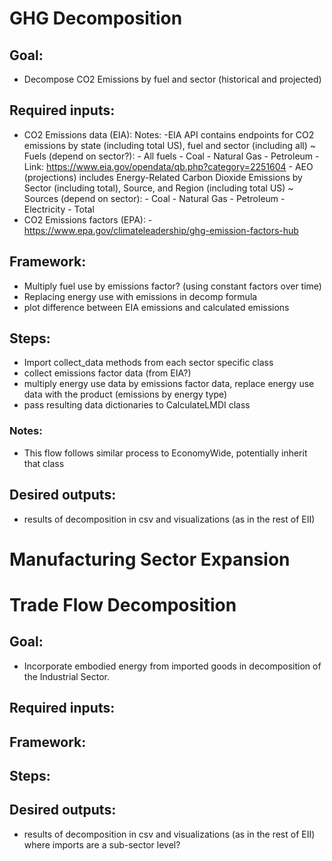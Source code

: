 
# GHG Decomposition
## Goal: 
- Decompose CO2 Emissions by fuel and sector (historical and projected) 

## Required inputs: 
- CO2 Emissions data (EIA):
    Notes:
        -EIA API contains endpoints for CO2 emissions by state 
        (including total US), fuel and sector (including all)
            ~ Fuels (depend on sector?): 
                - All fuels
                - Coal
                - Natural Gas
                - Petroleum
        - Link: https://www.eia.gov/opendata/qb.php?category=2251604
        - AEO (projections) includes Energy-Related Carbon Dioxide Emissions by 
        Sector (including total), Source, and Region (including total US)
            ~ Sources (depend on sector): 
                - Coal
                - Natural Gas
                - Petroleum
                - Electricity
                - Total
- CO2 Emissions factors (EPA):
        - https://www.epa.gov/climateleadership/ghg-emission-factors-hub
    
## Framework: 
- Multiply fuel use by emissions factor? (using constant factors over time)
- Replacing energy use with emissions in decomp formula
- plot difference between EIA emissions and calculated emissions

## Steps: 
- Import collect_data methods from each sector specific class
- collect emissions factor data (from EIA?)
- multiply energy use data by emissions factor data, replace energy use data 
    with the product (emissions by energy type)
- pass resulting data dictionaries to CalculateLMDI class

### Notes:
- This flow follows similar process to EconomyWide, potentially inherit that class

## Desired outputs: 
- results of decomposition in csv and visualizations (as in the rest of EII)
        





# Manufacturing Sector Expansion




# Trade Flow Decomposition

## Goal: 
- Incorporate embodied energy from imported goods in decomposition of the Industrial Sector. 

## Required inputs:


## Framework: 

## Steps:


## Desired outputs: 
- results of decomposition in csv and visualizations (as in the rest of EII) where imports are a sub-sector level?